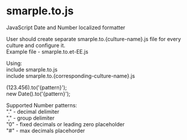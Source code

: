 # smarple.to.js

JavaScript Date and Number localized formatter

User should create separate smarple.to.{culture-name}.js file for every culture and configure it.  
Example file - smarple.to.et-EE.js

Using:  
include smarple.to.js  
include smarple.to.{corresponding-culture-name}.js

(123.456).to('{pattern}');  
new Date().to('{pattern}');

Supported Number patterns:  
"." - decimal delimiter  
"," - group delimiter  
"0" - fixed decimals or leading zero placeholder  
"#" - max decimals placehorder

